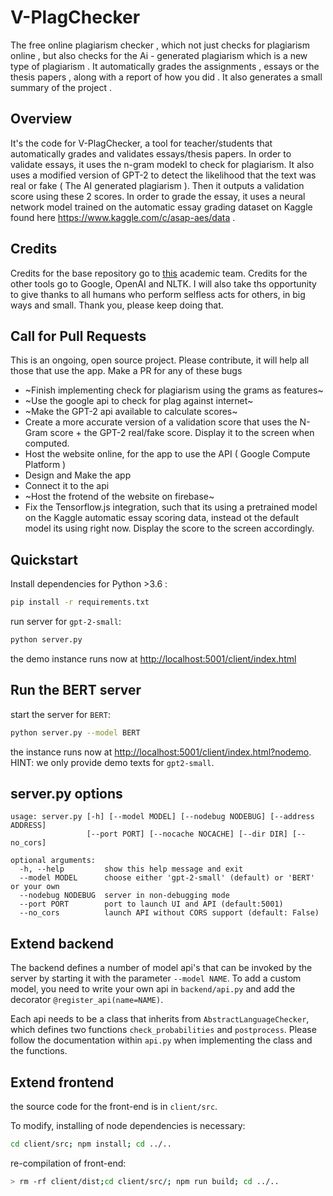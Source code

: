 # V-PlagChecker

The free online plagiarism checker , which not just checks for plagiarism online , but also checks for the Ai - generated plagiarism which is a new type of plagiarism . It automatically grades the assignments , essays or the thesis papers , along with a report of how you did . It also generates a small summary of the project .

## Overview 

It's the code for V-PlagChecker, a tool for teacher/students that automatically grades and validates essays/thesis papers. In order to validate essays, it uses the n-gram modekl  to check for plagiarism. It also uses a modified version of GPT-2 to detect the likelihood that the text was real or fake ( The AI generated plagiarism ). Then it outputs a validation score using these 2 scores. In order to grade the essay, it uses a neural network model trained on the automatic essay grading dataset on Kaggle found here https://www.kaggle.com/c/asap-aes/data .

## Credits

Credits for the base repository go to [this](https://github.com/HendrikStrobelt/detecting-fake-text/) academic team. Credits for the other tools go to Google, OpenAI and NLTK. I will also take ths opportunity to give thanks to all humans who perform selfless acts for others, in big ways and small. Thank you, please keep doing that.  

## Call for Pull Requests

This is an ongoing, open source project. Please contribute, it will help all those that use the app. Make a PR for any of these bugs

- ~Finish implementing  check for plagiarism using the grams as features~
- ~Use the google api to check for plag against internet~
- ~Make the GPT-2 api available to calculate scores~
- Create a more accurate version of a validation score that uses the N-Gram score + the GPT-2 real/fake score. Display it to the screen when computed.
- Host the website online, for the app to use the API ( Google Compute Platform )
- Design and Make the app
- Connect it to the api
- ~Host the frotend of the website on firebase~
- Fix the Tensorflow.js integration, such that its using a pretrained model on the Kaggle automatic essay scoring data, instead ot the default model its using right now. Display the score to the screen accordingly.

## Quickstart

Install dependencies for Python >3.6 :

```bash
pip install -r requirements.txt
```

run server for `gpt-2-small`:

```bash
python server.py

```

the demo instance runs now at [http://localhost:5001/client/index.html](http://localhost:5001/client/index.html)

## Run the BERT server

start the server for `BERT`:
```bash
python server.py --model BERT
```

the instance runs now at [http://localhost:5001/client/index.html?nodemo](http://localhost:5001/client/index.html?nodemo). HINT: we only provide demo texts for `gpt2-small`.


## server.py options

```
usage: server.py [-h] [--model MODEL] [--nodebug NODEBUG] [--address ADDRESS]
                 [--port PORT] [--nocache NOCACHE] [--dir DIR] [--no_cors]

optional arguments:
  -h, --help         show this help message and exit
  --model MODEL		 choose either 'gpt-2-small' (default) or 'BERT' or your own
  --nodebug NODEBUG  server in non-debugging mode
  --port PORT	     port to launch UI and API (default:5001)
  --no_cors          launch API without CORS support (default: False)

```


## Extend backend

The backend defines a number of model api's that can be invoked by the server by starting it with the parameter `--model NAME`. To add a custom model, you need to write your own api in `backend/api.py` and add the decorator `@register_api(name=NAME)`.

Each api needs to be a class that inherits from `AbstractLanguageChecker`, which defines two functions `check_probabilities` and `postprocess`. Please follow the documentation within `api.py` when implementing the class and the functions.


## Extend frontend
the source code for the front-end is in `client/src`.

To modify, installing of node dependencies is necessary:

```bash
cd client/src; npm install; cd ../..
```
re-compilation of front-end:

```bash
> rm -rf client/dist;cd client/src/; npm run build; cd ../..
```

